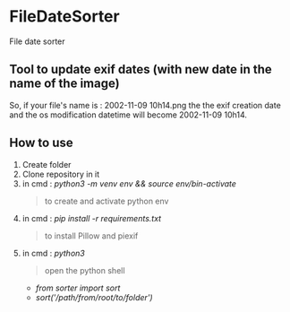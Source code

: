 # FileDateSorter
File date sorter

## Tool to update exif dates (with new date in the name of the image)

So, if your file's name is : 2002-11-09 10h14.png the the exif creation date and the os modification datetime will become 2002-11-09 10h14.

## How to use 

1. Create folder
2. Clone repository in it
3. in cmd : *python3 -m venv env && source env/bin-activate*
   > to create and activate python env
5. in cmd : *pip install -r requirements.txt*
   > to install Pillow and piexif
6. in cmd : *python3*
   > open the python shell
   - *from sorter import sort*
   - *sort('/path/from/root/to/folder')*
